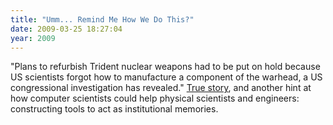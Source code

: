 ```yaml
---
title: "Umm... Remind Me How We Do This?"
date: 2009-03-25 18:27:04
year: 2009
---
```

"Plans to refurbish Trident nuclear weapons had to be put on hold because US scientists forgot how to manufacture a component of the warhead, a US congressional investigation has revealed."  <a href="http://www.sundayherald.com/news/heraldnews/display.var.2494129.0.0.php">True story</a>, and another hint at how computer scientists could help physical scientists and engineers: constructing tools to act as institutional memories.
